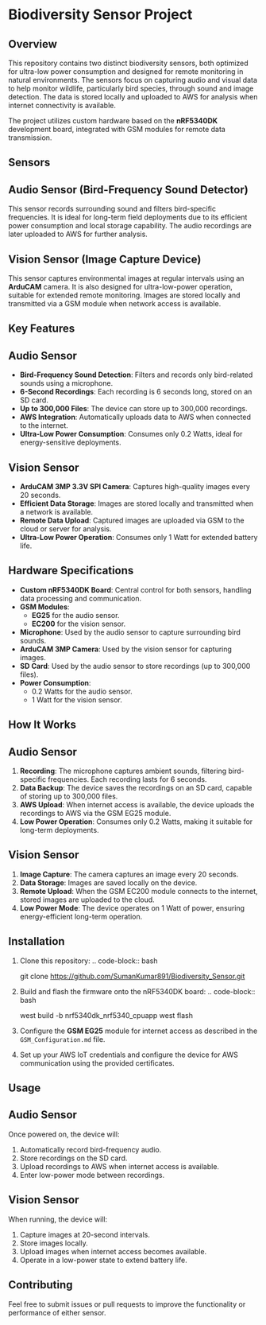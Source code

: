 Biodiversity Sensor Project
===========================

Overview
--------

This repository contains two distinct biodiversity sensors, both optimized for ultra-low power consumption and designed for remote monitoring in natural environments.
The sensors focus on capturing audio and visual data to help monitor wildlife, particularly bird species, through sound and image detection.
The data is stored locally and uploaded to AWS for analysis when internet connectivity is available.

The project utilizes custom hardware based on the **nRF5340DK** development board, integrated with GSM modules for remote data transmission.

Sensors
-------

Audio Sensor (Bird-Frequency Sound Detector)
--------------------------------------------
This sensor records surrounding sound and filters bird-specific frequencies. It is ideal for long-term field deployments due to its efficient power consumption and local storage capability.
The audio recordings are later uploaded to AWS for further analysis.

Vision Sensor (Image Capture Device)
-------------------------------------

This sensor captures environmental images at regular intervals using an **ArduCAM** camera. It is also designed for ultra-low-power operation, suitable for extended remote monitoring.
Images are stored locally and transmitted via a GSM module when network access is available.

Key Features
------------

Audio Sensor
------------
- **Bird-Frequency Sound Detection**: Filters and records only bird-related sounds using a microphone.
- **6-Second Recordings**: Each recording is 6 seconds long, stored on an SD card.
- **Up to 300,000 Files**: The device can store up to 300,000 recordings.
- **AWS Integration**: Automatically uploads data to AWS when connected to the internet.
- **Ultra-Low Power Consumption**: Consumes only 0.2 Watts, ideal for energy-sensitive deployments.

Vision Sensor
--------------
- **ArduCAM 3MP 3.3V SPI Camera**: Captures high-quality images every 20 seconds.
- **Efficient Data Storage**: Images are stored locally and transmitted when a network is available.
- **Remote Data Upload**: Captured images are uploaded via GSM to the cloud or server for analysis.
- **Ultra-Low Power Operation**: Consumes only 1 Watt for extended battery life.

Hardware Specifications
------------------------

- **Custom nRF5340DK Board**: Central control for both sensors, handling data processing and communication.
- **GSM Modules**:
  - **EG25** for the audio sensor.
  - **EC200** for the vision sensor.
- **Microphone**: Used by the audio sensor to capture surrounding bird sounds.
- **ArduCAM 3MP Camera**: Used by the vision sensor for capturing images.
- **SD Card**: Used by the audio sensor to store recordings (up to 300,000 files).
- **Power Consumption**:
  - 0.2 Watts for the audio sensor.
  - 1 Watt for the vision sensor.

How It Works
------------

Audio Sensor
-------------
1. **Recording**: The microphone captures ambient sounds, filtering bird-specific frequencies. Each recording lasts for 6 seconds.
2. **Data Backup**: The device saves the recordings on an SD card, capable of storing up to 300,000 files.
3. **AWS Upload**: When internet access is available, the device uploads the recordings to AWS via the GSM EG25 module.
4. **Low Power Operation**: Consumes only 0.2 Watts, making it suitable for long-term deployments.

Vision Sensor
--------------
1. **Image Capture**: The camera captures an image every 20 seconds.
2. **Data Storage**: Images are saved locally on the device.
3. **Remote Upload**: When the GSM EC200 module connects to the internet, stored images are uploaded to the cloud.
4. **Low Power Mode**: The device operates on 1 Watt of power, ensuring energy-efficient long-term operation.

Installation
------------

1. Clone this repository:
   .. code-block:: bash

      git clone https://github.com/SumanKumar891/Biodiversity_Sensor.git

2. Build and flash the firmware onto the nRF5340DK board:
   .. code-block:: bash

      west build -b nrf5340dk_nrf5340_cpuapp
      west flash

3. Configure the **GSM EG25** module for internet access as described in the `GSM_Configuration.md` file.

4. Set up your AWS IoT credentials and configure the device for AWS communication using the provided certificates.

Usage
-----

Audio Sensor
------------
Once powered on, the device will:
1. Automatically record bird-frequency audio.
2. Store recordings on the SD card.
3. Upload recordings to AWS when internet access is available.
4. Enter low-power mode between recordings.

Vision Sensor
-------------
When running, the device will:
1. Capture images at 20-second intervals.
2. Store images locally.
3. Upload images when internet access becomes available.
4. Operate in a low-power state to extend battery life.

Contributing
------------

Feel free to submit issues or pull requests to improve the functionality or performance of either sensor.

